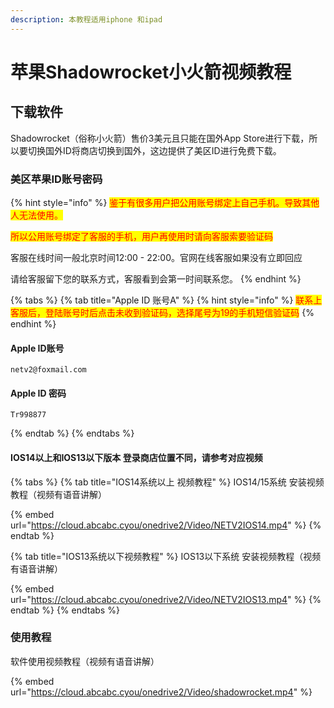 ```yaml
---
description: 本教程适用iphone 和ipad
---
```


# 苹果Shadowrocket小火箭视频教程

## 下载软件

Shadowrocket（俗称小火箭）售价3美元且只能在国外App Store进行下载，所以要切换国外ID将商店切换到国外，这边提供了美区ID进行免费下载。

### 美区苹果ID账号密码

{% hint style="info" %}
<mark style="color:red;">鉴于有很多用户把公用账号绑定上自己手机。导致其他人无法使用。</mark>

<mark style="color:red;">所以公用账号绑定了客服的手机，用户再使用时请向客服索要验证码</mark>

客服在线时间一般北京时间12:00 - 22:00。官网在线客服如果没有立即回应

请给客服留下您的联系方式，客服看到会第一时间联系您。
{% endhint %}

{% tabs %}
{% tab title="Apple ID 账号A" %}
{% hint style="info" %}
<mark style="color:red;">联系上客服后，登陆账号时后点击未收到验证码，选择尾号为19的手机短信验证码</mark>
{% endhint %}

#### Apple ID账号

```
netv2@foxmail.com
```

#### Apple ID 密码

```
Tr998877
```
{% endtab %}
{% endtabs %}

#### IOS14以上和IOS13以下版本 登录商店位置不同，请参考对应视频

{% tabs %}
{% tab title="IOS14系统以上 视频教程" %}
IOS14/15系统 安装视频教程（视频有语音讲解）

{% embed url="https://cloud.abcabc.cyou/onedrive2/Video/NETV2IOS14.mp4" %}
{% endtab %}

{% tab title="IOS13系统以下视频教程" %}
IOS13以下系统 安装视频教程（视频有语音讲解）

{% embed url="https://cloud.abcabc.cyou/onedrive2/Video/NETV2IOS13.mp4" %}
{% endtab %}
{% endtabs %}

### 使用教程

软件使用视频教程（视频有语音讲解）

{% embed url="https://cloud.abcabc.cyou/onedrive2/Video/shadowrocket.mp4" %}

